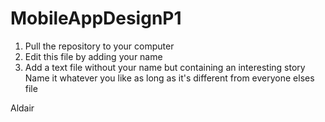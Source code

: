 # MobileAppDesignP1

1. Pull the repository to your computer
2. Edit this file by adding your name
3. Add a text file without your name but containing an interesting story
  Name it whatever you like as long as it's different from everyone elses file

  Aldair 